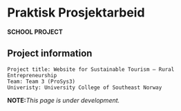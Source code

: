 # Praktisk Prosjektarbeid
**SCHOOL PROJECT**

## Project information
```
Project title: Website for Sustainable Tourism — Rural Entrepreneurship
Team: Team 3 (ProSys3)
Univeristy: University College of Southeast Norway
```

**NOTE:**_This page is under development._
